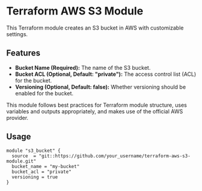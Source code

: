 # Terraform AWS S3 Module

This Terraform module creates an S3 bucket in AWS with customizable settings.

## Features

- **Bucket Name (Required):** The name of the S3 bucket.
- **Bucket ACL (Optional, Default: "private"):** The access control list (ACL) for the bucket.
- **Versioning (Optional, Default: false):** Whether versioning should be enabled for the bucket.

This module follows best practices for Terraform module structure, uses variables and outputs appropriately, and makes use of the official AWS provider.

## Usage

```hcl
module "s3_bucket" {
  source  = "git::https://github.com/your_username/terraform-aws-s3-module.git"
  bucket_name = "my-bucket"
  bucket_acl = "private"
  versioning = true
}

